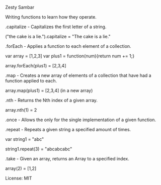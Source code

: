 Zesty Sambar

Writing functions to learn how they operate.

.capitalize - Capitalizes the first letter of a string.

  ("the cake is a lie.").capitalize = "The cake is a lie."

.forEach - Applies a function to each element of a collection.

  var array = [1,2,3]
  var plus1 = function(num){return num += 1;}

  array.forEach(plus1) = [2,3,4]

.map - Creates a new array of elements of a collection that have had a function applied to each.

  array.map(plus1) = [2,3,4] (in a new array)

.nth - Returns the Nth index of a given array.

  array.nth(1) = 2

.once - Allows the only for the single implementation of a given function.



.repeat - Repeats a given string a specified amount of times.

  var string1 = "abc"

  string1.repeat(3) = "abcabcabc"

.take - Given an array, returns an Array to a specified index.

  array(2) = [1,2]

License: MIT
